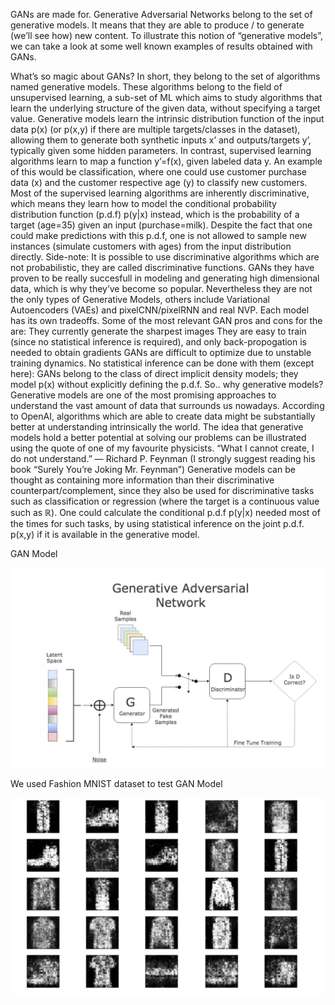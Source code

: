 GANs are made for. Generative Adversarial Networks belong to the set of generative models. It means that they are able to produce / to generate (we’ll see how) new content. To illustrate this notion of “generative models”, we can take a look at some well known examples of results obtained with GANs.


What’s so magic about GANs?
In short, they belong to the set of algorithms named generative models. These algorithms belong to the field of unsupervised learning, a sub-set of ML which aims to study algorithms that learn the underlying structure of the given data, without specifying a target value. Generative models learn the intrinsic distribution function of the input data p(x) (or p(x,y) if there are multiple targets/classes in the dataset), allowing them to generate both synthetic inputs x’ and outputs/targets y’, typically given some hidden parameters.
In contrast, supervised learning algorithms learn to map a function y’=f(x), given labeled data y. An example of this would be classification, where one could use customer purchase data (x) and the customer respective age (y) to classify new customers. Most of the supervised learning algorithms are inherently discriminative, which means they learn how to model the conditional probability distribution function (p.d.f) p(y|x) instead, which is the probability of a target (age=35) given an input (purchase=milk). Despite the fact that one could make predictions with this p.d.f, one is not allowed to sample new instances (simulate customers with ages) from the input distribution directly.
Side-note: It is possible to use discriminative algorithms which are not probabilistic, they are called discriminative functions.
GANs they have proven to be really succesfull in modeling and generating high dimensional data, which is why they’ve become so popular. Nevertheless they are not the only types of Generative Models, others include Variational Autoencoders (VAEs) and pixelCNN/pixelRNN and real NVP. Each model has its own tradeoffs.
Some of the most relevant GAN pros and cons for the are:
They currently generate the sharpest images
They are easy to train (since no statistical inference is required), and only back-propogation is needed to obtain gradients
GANs are difficult to optimize due to unstable training dynamics.
No statistical inference can be done with them (except here):
GANs belong to the class of direct implicit density models; they model p(x) without explicitly defining the p.d.f.
So.. why generative models?
Generative models are one of the most promising approaches to understand the vast amount of data that surrounds us nowadays. According to OpenAI, algorithms which are able to create data might be substantially better at understanding intrinsically the world. The idea that generative models hold a better potential at solving our problems can be illustrated using the quote of one of my favourite physicists.
“What I cannot create, I do not understand.” — Richard P. Feynman
(I strongly suggest reading his book “Surely You’re Joking Mr. Feynman”)
Generative models can be thought as containing more information than their discriminative counterpart/complement, since they also be used for discriminative tasks such as classification or regression (where the target is a continuous value such as ℝ). One could calculate the conditional p.d.f p(y|x) needed most of the times for such tasks, by using statistical inference on the joint p.d.f. p(x,y) if it is available in the generative model.

GAN Model

![Alt text](/images/GAN-Network.png?raw=true)

We used Fashion MNIST dataset to test GAN Model

![Alt text](/images/GAN-Images.png?raw=true)
